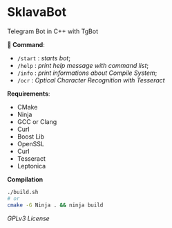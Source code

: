 # SklavaBot

Telegram Bot in C++ with TgBot

**📜 Command**:
- `/start` : _starts bot_;
- `/help` : _print help message with command list_;
- `/info` : _print informations about Compile System_;
- `/ocr` : _Optical Character Recognition with Tesseract_


**Requirements**:
- CMake
- Ninja
- GCC or Clang
- Curl
- Boost Lib
- OpenSSL
- Curl
- Tesseract
- Leptonica


**Compilation**
```bash
./build.sh
# or
cmake -G Ninja . && ninja build
```


_GPLv3 License_
